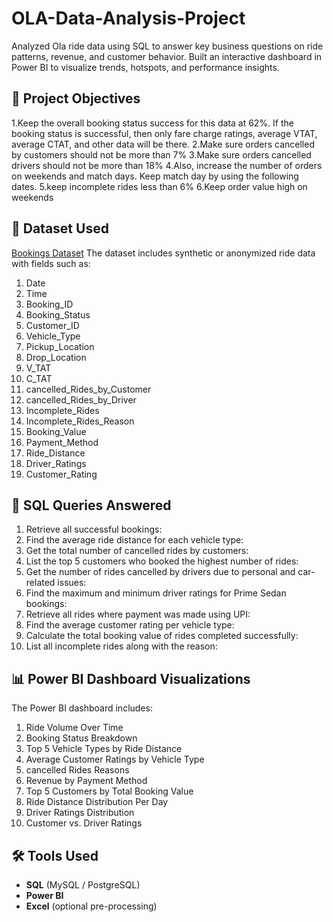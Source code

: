 # OLA-Data-Analysis-Project
Analyzed Ola ride data using SQL to answer key business questions on ride patterns, revenue, and customer behavior. Built an interactive dashboard in Power BI to visualize trends, hotspots, and performance insights.
## 🎯 Project Objectives
1.Keep the overall booking status success for this data at 62%. If the booking status is successful, then only
fare charge ratings, average VTAT, average CTAT, and other data will be there.
2.Make sure orders cancelled by customers should not be more than 7%
3.Make sure orders cancelled drivers should not be more than 18%
4.Also, increase the number of orders on weekends and match days. Keep match day by using the
following dates.
5.keep incomplete rides less than 6%
6.Keep order value high on weekends


## 📂 Dataset Used
<a href="https://github.com/piiuushh/OLA-Data-Analysis-Project/blob/main/Bookings-20000-Rows.xlsx">Bookings Dataset</a>
The dataset includes synthetic or anonymized ride data with fields such as:
1. Date
2. Time
3. Booking_ID
4. Booking_Status
5. Customer_ID
6. Vehicle_Type
7. Pickup_Location
8. Drop_Location
9. V_TAT
10. C_TAT
11. cancelled_Rides_by_Customer
12. cancelled_Rides_by_Driver
13. Incomplete_Rides
14. Incomplete_Rides_Reason
15. Booking_Value
16. Payment_Method
17. Ride_Distance
18. Driver_Ratings
19. Customer_Rating

## 🧠 SQL Queries Answered
1. Retrieve all successful bookings:
2. Find the average ride distance for each vehicle type:
3. Get the total number of cancelled rides by customers:
4. List the top 5 customers who booked the highest number of rides:
5. Get the number of rides cancelled by drivers due to personal and car-related issues:
6. Find the maximum and minimum driver ratings for Prime Sedan bookings:
7. Retrieve all rides where payment was made using UPI:
8. Find the average customer rating per vehicle type:
9. Calculate the total booking value of rides completed successfully:
10. List all incomplete rides along with the reason:

## 📊 Power BI Dashboard Visualizations

The Power BI dashboard includes:
1. Ride Volume Over Time
2. Booking Status Breakdown
3. Top 5 Vehicle Types by Ride Distance
4. Average Customer Ratings by Vehicle Type
5. cancelled Rides Reasons
6. Revenue by Payment Method
7. Top 5 Customers by Total Booking Value
8. Ride Distance Distribution Per Day
9. Driver Ratings Distribution
10. Customer vs. Driver Ratings

## 🛠 Tools Used

- **SQL** (MySQL / PostgreSQL)
- **Power BI**
- **Excel** (optional pre-processing)

